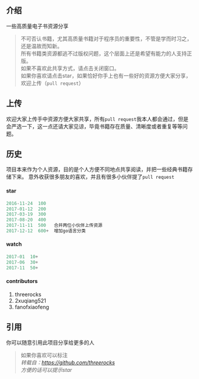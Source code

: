 ## 介绍
一些高质量电子书资源分享

> 不可否认书籍，尤其高质量书籍对于程序员的重要性，不管是学而时习之，还是温故而知新。   
> 所有书籍类资源都逃不过版权问题，这个层面上还是希望有能力的人支持正版。   
> 如果不喜欢此共享方式，请点击关闭窗口。   
> 如果你喜欢请点击star，如果恰好你手上也有一些好的资源方便大家分享，欢迎上传（`pull request`）

## 上传
欢迎大家上传手中资源方便大家共享，所有`pull request`我本人都会通过，但是会严选一下，这一点还请大家见谅，毕竟书籍存在质量、清晰度或者重复等等问题。

## 历史
项目本来作为个人资源，目的是个人方便不同地点共享阅读，并把一些经典书籍存储下来。
意外收获很多朋友的喜欢，并且有很多小伙伴提了`pull request`

#### star

```js
2016-11-24  100 
2017-01-12  200
2017-03-19  300
2017-08-20  400
2017-11-11  500   合并两位小伙伴上传资源
2017-12-12  600+  增加go语言分类
```
#### watch

```js
2017-01  10+ 
2017-06  30+
2017-11  50+
```
#### contributors
1. threerocks
1. 2xuqiang521
1. fanofxiaofeng

## 引用
你可以随意引用此项目分享给更多的人
> 如果你喜欢可以标注   
> *转载自：https://github.com/threerocks*   
> *方便的话可以提示star*

